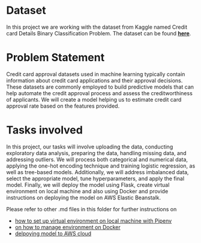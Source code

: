 # Dataset
In this project we are working with the dataset from Kaggle named Credit card Details Binary Classification Problem.
The dataset can be found __[here](https://www.kaggle.com/datasets/rohitudageri/credit-card-details/data)__.

# Problem Statement
Credit card approval datasets used in machine learning typically contain information about credit card applications and their approval decisions. These datasets are commonly employed to build predictive models that can help automate the credit approval process and assess the creditworthiness of applicants. We will create a model helping us to estimate credit card approval rate based on the features provided. 

# Tasks involved
In this project, our tasks will involve uploading the data, conducting exploratory data analysis, preparing the data, handling missing data, and addressing outliers. We will process both categorical and numerical data, applying the one-hot encoding technique and training logistic regression, as well as tree-based models. Additionally, we will address imbalanced 
data, select the appropriate model, tune hyperparameters, and apply the final model. Finally, we will deploy the model using Flask, create virtual environment on local machine and also using Docker and provide instructions on deploying the model on AWS Elastic Beanstalk.

Please refer to other .md files in this folder for further instructions on 
- [how to set up virtual environment on local machine with Pipenv](setting_up_python_virtual_environment.md)
- [on how to manage environment on Docker](setting_up_environment_for_docker.md)
- [delpoying model to AWS cloud](deployment_to_the_cloud.md)
